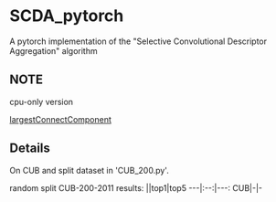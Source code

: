 # SCDA_pytorch
A pytorch implementation of the "Selective Convolutional Descriptor Aggregation" algorithm

## NOTE
 cpu-only version


[largestConnectComponent](https://blog.csdn.net/xuyangcao123/article/details/81023732)

## Details
On CUB and split dataset in 'CUB_200.py'.

random split CUB-200-2011 results:
||top1|top5
---|:--:|---:
CUB|-|-
